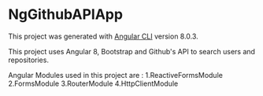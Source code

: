 # NgGithubAPIApp

This project was generated with [Angular CLI](https://github.com/angular/angular-cli) version 8.0.3.

This project uses Angular 8, Bootstrap and Github's API to search users and repositories.

Angular Modules used in this project are : 
1.ReactiveFormsModule
2.FormsModule
3.RouterModule
4.HttpClientModule
